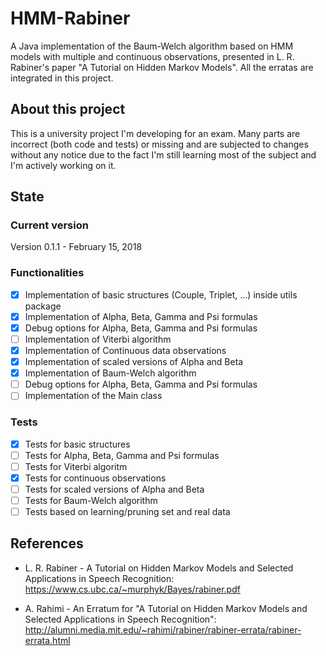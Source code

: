 # HMM-Rabiner
A Java implementation of the Baum-Welch algorithm based on HMM models with multiple and continuous observations, presented in L. R. Rabiner's paper "A Tutorial on Hidden Markov Models". All the erratas are integrated in this project.

## About this project
This is a university project I'm developing for an exam. Many parts are incorrect (both code and tests) or missing and are subjected to changes without any notice due to the fact I'm still learning most of the subject and I'm actively working on it.

## State

### Current version
Version 0.1.1 - February 15, 2018

### Functionalities
- [x] Implementation of basic structures (Couple, Triplet, ...) inside utils package
- [x] Implementation of Alpha, Beta, Gamma and Psi formulas
- [x] Debug options for Alpha, Beta, Gamma and Psi formulas
- [ ] Implementation of Viterbi algorithm
- [x] Implementation of Continuous data observations
- [x] Implementation of scaled versions of Alpha and Beta
- [x] Implementation of Baum-Welch algorithm
- [ ] Debug options for Alpha, Beta, Gamma and Psi formulas
- [ ] Implementation of the Main class

### Tests
- [x] Tests for basic structures
- [ ] Tests for Alpha, Beta, Gamma and Psi formulas
- [ ] Tests for Viterbi algoritm
- [x] Tests for continuous observations
- [ ] Tests for scaled versions of Alpha and Beta
- [ ] Tests for Baum-Welch algorithm
- [ ] Tests based on learning/pruning set and real data

## References
* L. R. Rabiner - A Tutorial on Hidden Markov Models and Selected Applications in Speech Recognition: 
https://www.cs.ubc.ca/~murphyk/Bayes/rabiner.pdf

* A. Rahimi - An Erratum for "A Tutorial on Hidden Markov Models and Selected Applications in Speech Recognition": 
http://alumni.media.mit.edu/~rahimi/rabiner/rabiner-errata/rabiner-errata.html
